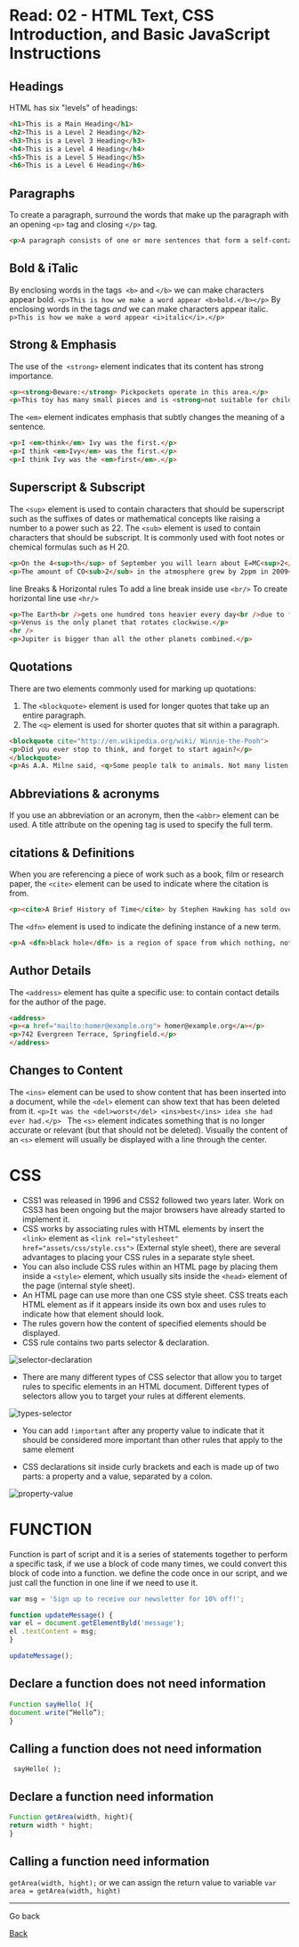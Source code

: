 # Read: 02 - HTML Text, CSS Introduction, and Basic JavaScript Instructions

## Headings
HTML has six "levels" of headings:

```html
<h1>This is a Main Heading</h1>
<h2>This is a Level 2 Heading</h2>
<h3>This is a Level 3 Heading</h3>
<h4>This is a Level 4 Heading</h4>
<h5>This is a Level 5 Heading</h5>
<h6>This is a Level 6 Heading</h6>
```
## Paragraphs
To create a paragraph, surround the words that make up the paragraph with an opening `<p>` tag and closing `</p>` tag.
```html
<p>A paragraph consists of one or more sentences that form a self-contained unit of discourse. The start of a paragraph is indicated by a new line.</p> 
```
## Bold & iTalic
By enclosing words in the tags` <b>` and `</b>` we can make characters appear bold.
`<p>This is how we make a word appear <b>bold.</b></p>`
By enclosing words in the tags <i> and </i> we can make characters appear italic.
`p>This is how we make a word appear <i>italic</i>.</p> `

## Strong & Emphasis
The use of the` <strong>` element indicates that its content has strong importance.
```html
<p><strong>Beware:</strong> Pickpockets operate in this area.</p>
<p>This toy has many small pieces and is <strong>not suitable for children under five years old. </strong></p>
```
The `<em>` element indicates emphasis that subtly changes the meaning of a sentence.
```html
<p>I <em>think</em> Ivy was the first.</p>
<p>I think <em>Ivy</em> was the first.</p>
<p>I think Ivy was the <em>first</em>.</p>
```

## Superscript & Subscript
The `<sup>` element is used to contain characters that should be superscript such as the suffixes of dates or mathematical concepts like raising a number to a power such as 22.
The `<sub>` element is used to contain characters that should be subscript. It is commonly used with foot notes or chemical formulas such as H 20.
```html
<p>On the 4<sup>th</sup> of September you will learn about E=MC<sup>2</sup>.</p>
<p>The amount of CO<sub>2</sub> in the atmosphere grew by 2ppm in 2009<sub>1</sub>.</p>
```
line Breaks & Horizontal rules
To add a line break inside use `<br/>`
To create horizontal line use `<hr/>`
```html
<p>The Earth<br />gets one hundred tons heavier every day<br />due to falling space dust.</p>
<p>Venus is the only planet that rotates clockwise.</p>
<hr />
<p>Jupiter is bigger than all the other planets combined.</p>
```

## Quotations
There are two elements commonly used for marking up quotations: 
1.  The `<blockquote>` element is used for longer quotes that take up an entire paragraph. 
2.  The `<q>` element is used for shorter quotes that sit within a paragraph.
```html
<blockquote cite="http://en.wikipedia.org/wiki/ Winnie-the-Pooh">
<p>Did you ever stop to think, and forget to start again?</p>
</blockquote>
<p>As A.A. Milne said, <q>Some people talk to animals. Not many listen though. That's the problem.</q></p>
```
## Abbreviations & acronyms
If you use an abbreviation or an acronym, then the `<abbr>` element can be used. A title attribute on the opening tag is used to specify the full term.

## citations & Definitions
When you are referencing a piece of work such as a book, film or research paper, the
`<cite>` element can be used to indicate where the citation is from.
```html
<p><cite>A Brief History of Time</cite> by Stephen Hawking has sold over ten million copies worldwide.</p>
```
The `<dfn>` element is used to indicate the defining instance of a new term.
```html
<p>A <dfn>black hole</dfn> is a region of space from which nothing, not even light, can escape.</p>
```

## Author Details
The `<address>` element has quite a specific use: to contain contact details for the author of the page.
```html
<address>
<p><a href="mailto:homer@example.org"> homer@example.org</a></p> 
<p>742 Evergreen Terrace, Springfield.</p>
</address>
```

## Changes to Content
The `<ins>` element can be used to show content that has been inserted into a document, while the `<del>` element can show text that has been deleted from it.
`<p>It was the <del>worst</del> <ins>best</ins> idea she had ever had.</p> `
The `<s>` element indicates something that is no longer accurate or relevant (but that should not be deleted). Visually the content of an `<s>` element will usually be displayed with a line through the center.

# CSS
* CSS1 was released in 1996 and CSS2 followed two years later. Work on CSS3 has been ongoing but the major browsers have already started to implement it.
* CSS works by associating rules with HTML elements by insert the `<link>` element as `<link rel="stylesheet" href="assets/css/style.css">` (External style sheet), there are several advantages to placing your CSS rules in a separate style sheet.
* You can also include CSS rules within an HTML page by placing them inside a `<style>` element, which usually sits inside the `<head>` element of the page (internal style sheet).
* An HTML page can use more than one CSS style sheet.
CSS treats each HTML element as if it appears inside its own box and uses rules to indicate how that element should look.
* The rules govern how the content of specified elements should be displayed. 
* CSS rule contains two parts selector & declaration. 

![selector-declaration](files/selector-declaration.png)

* There are many different types of CSS selector that allow you to target rules to specific elements in an HTML document. Different types of selectors allow you to target your rules at different elements.

![types-selector](files/types-selector.png)

* You can add `!important` after any property value to indicate that it should be considered more important than other rules that apply to the same element


* CSS declarations sit inside curly brackets and each is made up of two parts: a property and a value, separated by a colon.

![property-value](files/property-value.png)




# FUNCTION
 Function is part of script and it is a series of statements together to perform a specific task, if we use a block of code many times, we could convert this block of code into a function. we define the code once in our script, and we just call the function in one line if we need to use it.

```javaScript
var msg = 'Sign up to receive our newsletter for 10% off!';

function updateMessage() {
var el = document.getElementByld('message');
el .textContent = msg;
}

updateMessage();

```

## Declare a function does not need information

```javaScript
Function sayHello( ){
document.write(“Hello”);
}
```

## Calling a function does not need information
` sayHello( );`

## Declare a function need information

```javaScript
Function getArea(width, hight){
return width * hight;
}
```

## Calling a function need information
`getArea(width, hight);` or we can assign the return value to variable `var area = getArea(width, hight)`

***

Go back

[Back](README.md)

